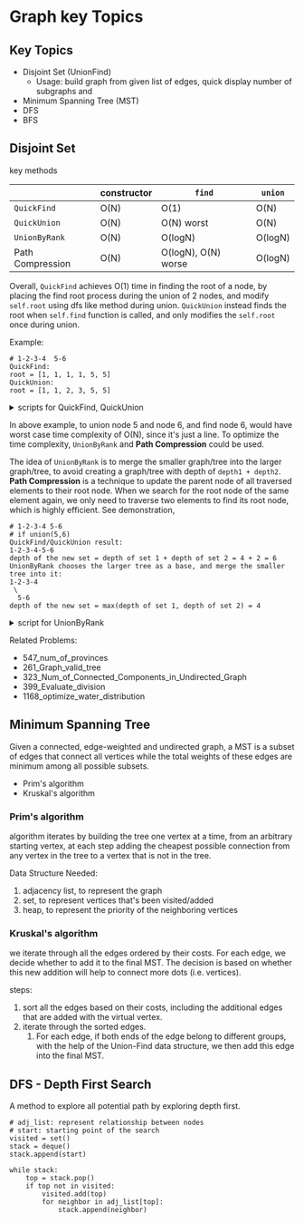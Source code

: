 # Graph key Topics
## Key Topics
- Disjoint Set (UnionFind)
  - Usage: build graph from given list of edges, quick display number of subgraphs and
- Minimum Spanning Tree (MST)
- DFS
- BFS

## Disjoint Set
key methods

|    |  constructor  | `find`  | `union` |
| ---   | ---        | ---     | ---     |
| `QuickFind` | O(N)  | O(1)   | O(N)    |
| `QuickUnion` | O(N) | O(N) worst | O(N) |
| `UnionByRank` | O(N) | O(logN)   | O(logN) |
| Path Compression | O(N) | O(logN), O(N) worse | O(logN) |


Overall, `QuickFind` achieves O(1) time in finding the root of a node, by placing the find root process
during the union of 2 nodes, and modify `self.root` using dfs like method during union. `QuickUnion` instead finds the root when 
`self.find` function is called, and only modifies the `self.root` once during union. 

Example: 

```
# 1-2-3-4  5-6
QuickFind: 
root = [1, 1, 1, 1, 5, 5]
QuickUnion:
root = [1, 1, 2, 3, 5, 5]
```

<details>
    <summary>scripts for QuickFind, QuickUnion</summary>

```
class UnionFind: 
    def __init__(self, n: int): 
        # n - number of vertices in graph 
        self.root = [i for i in range(n)]
       
    def find_quickfind(self, x): 
        # find the root node of node x
        # find root of x is already assigned to its most parent node
        return self.root[x]
    
    def find_quickunion(self, x): 
        # find the root node of node x
        # root of x is its direct parent node
        # this is without path compression
        while self.root[x] != x: 
            x = self.root[x]
        return x
        
    def union_quickfind(self, x, y): 
        # connect the two nodes x and y
        # for QuickFind, we need to use dfs to find and union each parent node of x and y
        root_x = self.find(x)
        root_y = self.find(y)
        if root_x != root_y: 
            for i in range(len(root)): 
                if self.root[i] == root_y: 
                    self.root[i] = root_x
    
    def union_quickunion(self, x, y): 
        # connect the two nodes x and y
        # for QuickUnion, we only need to re-assign the 2 nodes root value once to reflect the relationship
        root_x = self.find(x)
        root_y = self.find(y)
        if root_x != root_y: 
            self.root[root_y] = root_x
    
    def connected(self, x, y): 
        return self.find(x) == self.find(y)
```
</details>

In above example, to union node 5 and node 6, and find node 6, would have worst case time complexity of O(N), since it's 
just a line. To optimize the time complexity, `UnionByRank` and **Path Compression** could be used.

The idea of `UnionByRank` is to merge the smaller graph/tree into the larger graph/tree, to avoid creating a graph/tree
with depth of `depth1 + depth2`. **Path Compression** is a technique to update the parent node of all traversed elements to 
their root node. When we search for the root node of the same element again, 
we only need to traverse two elements to find its root node, which is highly efficient. See demonstration, 
```
# 1-2-3-4 5-6
# if union(5,6)
QuickFind/QuickUnion result: 
1-2-3-4-5-6
depth of the new set = depth of set 1 + depth of set 2 = 4 + 2 = 6
UnionByRank chooses the larger tree as a base, and merge the smaller tree into it: 
1-2-3-4
 \
  5-6
depth of the new set = max(depth of set 1, depth of set 2) = 4
```

<details>
    <summary>script for UnionByRank</summary>

```
class UnionFind:
    def __init__(self, n): 
        self.root = [i for i in range(n)]
        self.rank = [1] * n
    
    def find(self, x): 
        # with path compression
        if x == self.root[x]: 
            return x
        self.root[x] = self.find(root[x])
        return self.root[x]
    
    def union(self, x, y):
        root_x = self.root[x]
        root_y = self.root[y]
        if root_x != root_y: 
            if self.rank[root_x] > self.rank[root_y]: 
                self.root[root_y] = root_x
            elif self.rank[root_x] < self.rank[root_y]: 
                self.root[root_x] = root_y
            else: 
                self.root[root_y] = root_x
                self.rank[root_x] += 1
```
</details>

Related Problems: 
- 547_num_of_provinces 
- 261_Graph_valid_tree
- 323_Num_of_Connected_Components_in_Undirected_Graph
- 399_Evaluate_division 
- 1168_optimize_water_distribution

## Minimum Spanning Tree 
Given a connected, edge-weighted and undirected graph, a MST is a subset of edges that connect all 
vertices while the total weights of these edges are minimum among all possible subsets. 
- Prim's algorithm
- Kruskal's algorithm

### Prim's algorithm
algorithm iterates by building the tree one vertex at a time, from an arbitrary starting vertex, at each step adding
the cheapest possible connection from any vertex in the tree to a vertex that is not in the tree. 

Data Structure Needed: 
1. adjacency list, to represent the graph
2. set, to represent vertices that's been visited/added 
3. heap, to represent the priority of the neighboring vertices

### Kruskal's algorithm 
we iterate through all the edges ordered by their costs. For each edge, we decide whether to add it to the final MST. 
The decision is based on whether this new addition will help to connect more dots (i.e. vertices).

steps:
1. sort all the edges based on their costs, including the additional edges that are added with the virtual vertex.
2. iterate through the sorted edges. 
   1. For each edge, if both ends of the edge belong to different groups, with the help of the Union-Find data structure, 
      we then add this edge into the final MST.


## DFS - Depth First Search
A method to explore all potential path by exploring depth first. 

```
# adj_list: represent relationship between nodes
# start: starting point of the search
visited = set()
stack = deque()
stack.append(start)

while stack: 
    top = stack.pop()
    if top not in visited: 
        visited.add(top)
        for neighbor in adj_list[top]:
            stack.append(neighbor)
```